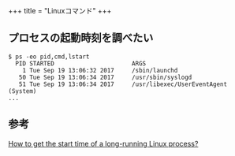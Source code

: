 +++
title = "Linuxコマンド"
+++

## プロセスの起動時刻を調べたい

```shell
$ ps -eo pid,cmd,lstart
  PID STARTED                      ARGS
    1 Tue Sep 19 13:06:32 2017     /sbin/launchd
   50 Tue Sep 19 13:06:34 2017     /usr/sbin/syslogd
   51 Tue Sep 19 13:06:34 2017     /usr/libexec/UserEventAgent (System)
...
```

## 参考

[How to get the start time of a long-running Linux process?](https://stackoverflow.com/questions/5731234/how-to-get-the-start-time-of-a-long-running-linux-process)
